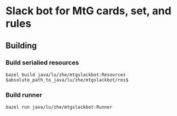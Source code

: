 # Slack bot for MtG cards, set, and rules

## Building

### Build serialied resources

```shell
bazel build java/lu/zhe/mtgslackbot:Resources $absolute_path_to_java/lu/zhe/mtgslackbot/res$
```

### Build runner

```shell
bazel run java/lu/zhe/mtgslackbot:Runner
```
